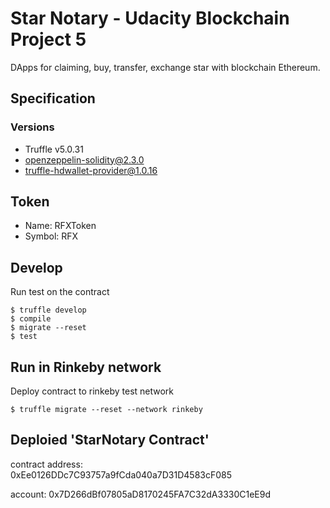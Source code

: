 # Star Notary - Udacity Blockchain Project 5
DApps for claiming, buy, transfer, exchange star with blockchain Ethereum.

## Specification

### Versions
- Truffle v5.0.31
- openzeppelin-solidity@2.3.0
- truffle-hdwallet-provider@1.0.16

## Token
- Name: RFXToken
- Symbol: RFX

## Develop
Run test on the contract

```
$ truffle develop
$ compile
$ migrate --reset
$ test
```

## Run in Rinkeby network
Deploy contract to rinkeby test network
```
$ truffle migrate --reset --network rinkeby
```

## Deploied 'StarNotary Contract'

contract address:    
0xEe0126DDc7C93757a9fCda040a7D31D4583cF085

account:
0x7D266dBf07805aD8170245FA7C32dA3330C1eE9d
